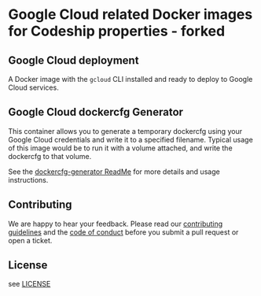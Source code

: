 # Google Cloud related Docker images for Codeship properties - forked

## Google Cloud deployment

A Docker image with the `gcloud` CLI installed and ready to deploy to Google Cloud services.

## Google Cloud dockercfg Generator

This container allows you to generate a temporary dockercfg using your Google Cloud credentials and write it to a specified filename. Typical usage of this image would be to run it with a volume attached, and write the dockercfg to that volume.

See the [dockercfg-generator ReadMe](dockercfg-generator/README.md) for more details and usage instructions.

## Contributing

We are happy to hear your feedback. Please read our [contributing guidelines](CONTRIBUTING.md) and the [code of conduct](CODE_OF_CONDUCT.md) before you submit a pull request or open a ticket.

## License

see [LICENSE](LICENSE)
